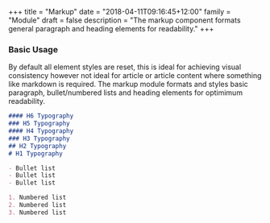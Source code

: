 +++
title = "Markup"
date = "2018-04-11T09:16:45+12:00"
family = "Module"
draft = false
description = "The markup component formats general paragraph and heading elements for readability."
+++

### Basic Usage

By default all element styles are reset, this is ideal for achieving visual consistency however not ideal for article or article content where something like markdown is required. The markup module formats and styles basic paragraph, bullet/numbered lists and heading elements for optimimum readability.

```markdown
#### H6 Typography
### H5 Typography
#### H4 Typography
### H3 Typography
## H2 Typography
# H1 Typography

- Bullet list
- Bullet list
- Bullet list

1. Numbered list
2. Numbered list
3. Numbered list
```
